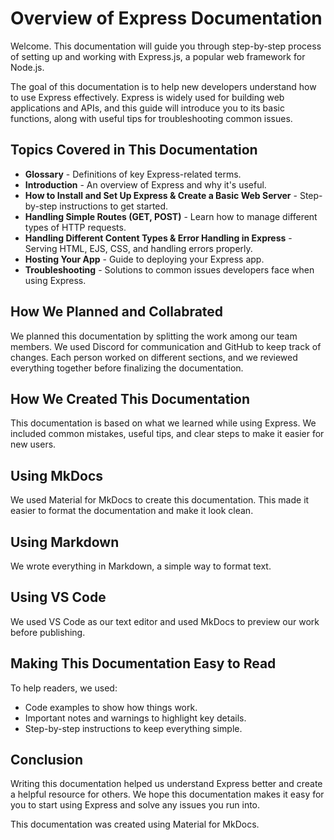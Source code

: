 # Overview of Express Documentation
Welcome. This documentation will guide you through step-by-step process of setting up and working with Express.js, a popular web framework for Node.js.

The goal of this documentation is to help new developers understand how to use Express effectively. Express is widely used for building web applications and APIs, and this guide will introduce you to its basic functions, along with useful tips for troubleshooting common issues.

## Topics Covered in This Documentation
* **Glossary** - Definitions of key Express-related terms.
* **Introduction** - An overview of Express and why it's useful.
* **How to Install and Set Up Express & Create a Basic Web Server** - Step-by-step instructions to get started.
* **Handling Simple Routes (GET, POST)** - Learn how to manage different types of HTTP requests.
* **Handling Different Content Types & Error Handling in Express** - Serving HTML, EJS, CSS, and handling errors properly.
* **Hosting Your App** - Guide to deploying your Express app.
* **Troubleshooting** - Solutions to common issues developers face when using Express.

## How We Planned and Collabrated
We planned this documentation by splitting the work among our team members. We used Discord for communication and GitHub to keep track of changes. Each person worked on different sections, and we reviewed everything together before finalizing the documentation.

## How We Created This Documentation
This documentation is based on what we learned while using Express. We included common mistakes, useful tips, and clear steps to make it easier for new users.

## Using MkDocs
We used Material for MkDocs to create this documentation. This made it easier to format the documentation and make it look clean.

## Using Markdown
We wrote everything in Markdown, a simple way to format text.

## Using VS Code
We used VS Code as our text editor and used MkDocs to preview our work before publishing.

## Making This Documentation Easy to Read
To help readers, we used:
* Code examples to show how things work.
* Important notes and warnings to highlight key details.
* Step-by-step instructions to keep everything simple.

## Conclusion
Writing this documentation helped us understand Express better and create a helpful resource for others. We hope this documentation makes it easy for you to start using Express and solve any issues you run into.

This documentation was created using Material for MkDocs.